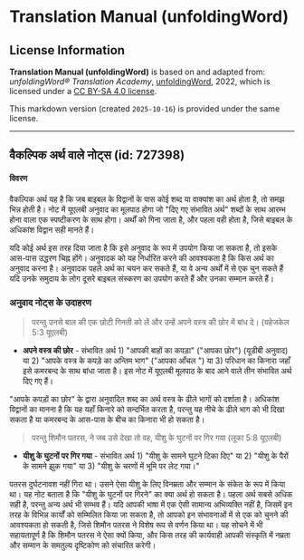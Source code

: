 # Translation Manual (unfoldingWord)

## License Information

**Translation Manual (unfoldingWord)** is based on and adapted from: _unfoldingWord® Translation Academy_, [unfoldingWord](https://unfoldingword.org/utw), 2022, which is licensed under a [CC BY-SA 4.0 license](https://creativecommons.org/licenses/by-sa/4.0/legalcode.en).

This markdown version (created `2025-10-16`) is provided under the same license.



--------------------------------

## वैकल्पिक अर्थ वाले नोट्स (id: 727398)

#### विवरण

वैकल्पिक अर्थ यह है कि जब बाइबल के विद्वानों के पास कोई शब्द या वाक्यांश का अर्थ होता है, तो समझ भिन्न होती है। नोट में यूएलबी अनुवाद का मूलपाठ होगा जो "दिए गए संभावित अर्थ" शब्दों के साथ आरम्भ होना वाला एक स्पष्टीकरण के साथ होगा। अर्थों को गिना जाता है, और पहला वही होता है, जिसे बाइबल के अधिकांश विद्वान सही मानते हैं।

यदि कोई अर्थ इस तरह दिया जाता है कि इसे अनुवाद के रूप में उपयोग किया जा सकता है, तो इसके आस\-पास उद्धरण चिह्न होंगे। अनुवादक को यह निर्धारित करने की आवश्यकता है कि किस अर्थ का अनुवाद करना है। अनुवादक पहले अर्थ का चयन कर सकते हैं, या वे अन्य अर्थों में से एक चुन सकते हैं यदि उनके समुदाय के लोग दूसरे बाइबल संस्करण का उपयोग करते हैं और उनका सम्मान करते हैं।

### अनुवाद नोट्स के उदाहरण

> परन्तु उनसे बाल की एक छोटी गिनती को लें और उन्हें अपने वस्त्र की छोर में बांध दे। (यहेजकेल 5:3 यूएलबी)

* **अपने वस्त्र की छोर** \- संभावित अर्थ 1\) "आपकी बाहों का कपड़ा" ("आपका छोर") (यूडीबी अनुवाद) या 2\) "आपके वस्त्र के कपड़े का अन्तिम भाग" ("आपका आँचल ") या 3\) परिधान का किनारा जहाँ इसे कमरबन्द के साथ बांधा जाता है। इस नोट में यूएलबी मूलपाठ के बाद आने वाले तीन संभावित अर्थ दिए गए हैं।

"आपके कपड़ों का छोर" के द्वारा अनुवादित शब्द का अर्थ वस्त्र के ढीले भागों को दर्शाता है। अधिकांश विद्वानों का मानना ​​है कि यह यहाँ किनारे को सन्दर्भित करता है, परन्तु यह नीचे के ढीले भाग को भी दिखा सकता है या कमरबन्द के आस\-पास के बीच का किनारा भी हो सकता है।

> परन्तु शिमौन पतरस, ने जब उसे देखा तो वह, यीशु के घुटनों पर गिर गया (लूका 5:8 यूएलबी)

* **यीशु के घुटनों पर गिर गया** \- संभावित अर्थ 1\) "यीशु के सामने घुटने टिका दिए" या 2\) "यीशु के पैरों के सामने झुक गया" या 3\) "यीशु के चरणों में भूमि पर लेट गया।"

पतरस दुर्घटनावश नहीं गिरा था। उसने ऐसा यीशु के लिए विनम्रता और सम्मान के संकेत के रूप में किया था। यह नोट बताता है कि "यीशु के घुटनों पर गिरने" का क्या अर्थ हो सकता है। पहला अर्थ सबसे अधिक सही है, परन्तु अन्य अर्थ भी सम्भव हैं। यदि आपकी भाषा में एक ऐसी सामान्य अभिव्यक्ति नहीं है, जिसमें इन तरह के विभिन्न कार्यों को सम्मिलित किया जा सकता है, तो आपको इन संभावनाओं में से एक को चुनने की आवश्यकता हो सकती है, जिसे शिमौन पतरस ने विशेष रूप से वर्णन किया था। यह सोचने में भी सहायतापूर्ण है कि शिमौन पतरस ने ऐसा क्यों किया, और किस तरह की कार्यवाही आपकी संस्कृति में नम्रता और सम्मान के समतुल्य दृष्टिकोण को संचारित करेगी।


